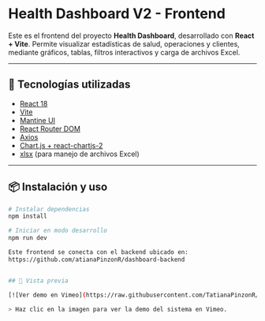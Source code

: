 # Health Dashboard V2 - Frontend

Este es el frontend del proyecto **Health Dashboard**, desarrollado con **React + Vite**. Permite visualizar estadísticas de salud, operaciones y clientes, mediante gráficos, tablas, filtros interactivos y carga de archivos Excel.

---

## 🚀 Tecnologías utilizadas

- [React 18](https://react.dev/)
- [Vite](https://vitejs.dev/)
- [Mantine UI](https://mantine.dev/)
- [React Router DOM](https://reactrouter.com/)
- [Axios](https://axios-http.com/)
- [Chart.js + react-chartjs-2](https://www.chartjs.org/)
- [xlsx](https://sheetjs.com/) (para manejo de archivos Excel)

---

## 📦 Instalación y uso


```bash
# Instalar dependencias
npm install

# Iniciar en modo desarrollo
npm run dev

Este frontend se conecta con el backend ubicado en:
https://github.com/atianaPinzonR/dashboard-backend 


## 🎥 Vista previa

[![Ver demo en Vimeo](https://raw.githubusercontent.com/TatianaPinzonR/dashboard-frontend/main/preview.png)](https://vimeo.com/1096759240)

> Haz clic en la imagen para ver la demo del sistema en Vimeo.


